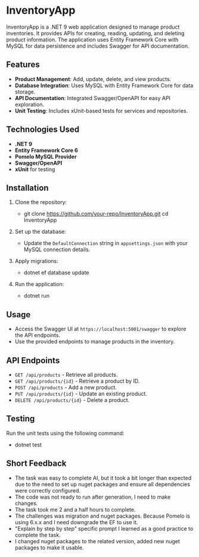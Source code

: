﻿# InventoryApp

InventoryApp is a .NET 9 web application designed to manage product inventories. It provides APIs for creating, reading, updating, and deleting product information. The application uses Entity Framework Core with MySQL for data persistence and includes Swagger for API documentation.

## Features

- **Product Management**: Add, update, delete, and view products.
- **Database Integration**: Uses MySQL with Entity Framework Core for data storage.
- **API Documentation**: Integrated Swagger/OpenAPI for easy API exploration.
- **Unit Testing**: Includes xUnit-based tests for services and repositories.

## Technologies Used

- **.NET 9**
- **Entity Framework Core 6**
- **Pomelo MySQL Provider**
- **Swagger/OpenAPI**
- **xUnit** for testing

## Installation

1. Clone the repository:
   - git clone https://github.com/your-repo/InventoryApp.git cd InventoryApp    

2. Set up the database:
   - Update the `DefaultConnection` string in `appsettings.json` with your MySQL connection details.

3. Apply migrations:
   - dotnet ef database update
 
4. Run the application:
   - dotnet run
	
## Usage

- Access the Swagger UI at `https://localhost:5001/swagger` to explore the API endpoints.
- Use the provided endpoints to manage products in the inventory.

## API Endpoints

- `GET /api/products` - Retrieve all products.
- `GET /api/products/{id}` - Retrieve a product by ID.
- `POST /api/products` - Add a new product.
- `PUT /api/products/{id}` - Update an existing product.
- `DELETE /api/products/{id}` - Delete a product.

## Testing

Run the unit tests using the following command:
- dotnet test

## Short Feedback
- The task was easy to complete AI, but it took a bit longer than expected due to the need to set up nuget packages and ensure all dependencies were correctly configured.
- The code was not ready to run after generation, I need to make changes.
- The task took me 2 and a half hours to complete.
- The challenges was migration and nuget packages. Because Pomelo is using 6.x.x and I need downgrade the EF to use it.
- "Explain by step by step" specific prompt I learned as a good practice to complete the task.
- I changed nuget packages to the related version, added new nuget packages to make it usable.
